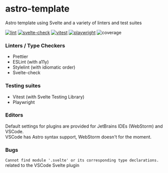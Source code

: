 # astro-template
Astro template using Svelte and a variety of linters and test suites

[![lint](https://github.com/Shmuppel/astro-template/actions/workflows/lint.yml/badge.svg)](https://github.com/Shmuppel/astro-template/actions/workflows/lint.yml)
[![svelte-check](https://github.com/Shmuppel/astro-template/actions/workflows/svelte-check.yml/badge.svg)](https://github.com/Shmuppel/astro-template/actions/workflows/svelte-check.yml)
[![vitest](https://github.com/Shmuppel/astro-template/actions/workflows/vitest.yml/badge.svg)](https://github.com/Shmuppel/astro-template/actions/workflows/vitest.yml)
[![playwright](https://github.com/Shmuppel/astro-template/actions/workflows/playwright.yml/badge.svg)](https://github.com/Shmuppel/astro-template/actions/workflows/playwright.yml)
![coverage](https://img.shields.io/endpoint?url=https://gist.githubusercontent.com/shmuppel/3eca25da4f1f1f04172a54cfd111b698/raw/astro-template-coverage.json)

### Linters / Type Checkers
- Prettier  
- ESLint (with a11y)
- Stylelint  (with idiomatic order)
- Svelte-check  

### Testing suites
- Vitest (with Svelte Testing Library)
- Playwright

### Editors
Default settings for plugins are provided for JetBrains IDEs (WebStorm) and VSCode.  
VSCode has Astro syntax support, WebStorm doesn't for the moment. 


### Bugs
`Cannot find module '.svelte' or its corresponding type declarations.` related to the VSCode Svelte plugin 

